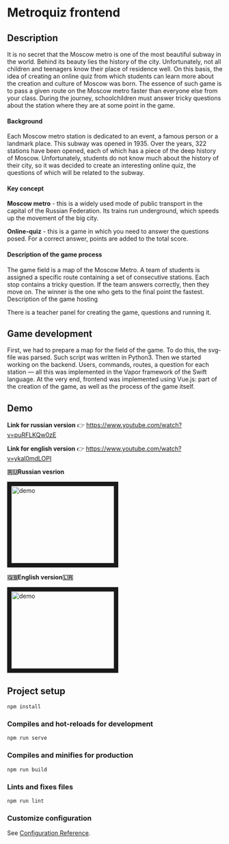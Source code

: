 # Metroquiz frontend

## Description

It is no secret that the Moscow metro is one of the most beautiful subway in the world. Behind its beauty lies the history of the city. Unfortunately, not all children and teenagers know their place of residence well. On this basis, the idea of creating an online quiz from which students can learn more about the creation and culture of Moscow was born.
The essence of such game is to pass a given route on the Moscow metro faster than everyone else from your class. During the journey, schoolchildren must answer tricky questions about the station where they are at some point in the game.  

#### Background
Each Moscow metro station is dedicated to an event, a famous person or a landmark place. This subway was opened in 1935. Over the years, 322 stations have been opened, each of which has a piece of the deep history of Moscow. Unfortunately, students do not know much about the history of their city, so it was decided to create an interesting online quiz, the questions of which will be related to the subway.

#### Key concept
**Moscow metro** - this is a widely used mode of public transport in the capital of the Russian Federation. Its trains run underground, which speeds up the movement of the big city.

**Online-quiz** - this is a game in which you need to answer the questions posed. For a correct answer, points are added to the total score.

#### Description of the game process

The game field is a map of the Moscow Metro. A team of students is assigned a specific route containing a set of consecutive stations. Each stop contains a tricky question. If the team answers correctly, then they move on. The winner is the one who gets to the final point the fastest.
Description of the game hosting

There is a teacher panel for creating the game, questions and running it.

## Game development
First, we had to prepare a map for the field of the game. To do this, the svg-file was parsed. Such script was written in Python3.
Then we started working on the backend. Users, commands, routes, a question for each station — all this was implemented in the Vapor framework of the Swift language.
At the very end, frontend was implemented using Vue.js: part of the creation of the game, as well as the process of the game itself.

## Demo
**Link for russian version** 👉 https://www.youtube.com/watch?v=puRFLKQw0zE

**Link for english version** 👉 https://www.youtube.com/watch?v=ykal0mdLOPI

**🇷🇺Russian vesrion**  

<a href="http://www.youtube.com/watch?feature=player_embedded&v=puRFLKQw0zE" target="_blank"><img src="http://img.youtube.com/vi/puRFLKQw0zE/0.jpg" 
alt="demo" width="240" height="180" border="10" /></a>

**🇬🇧English version🇱🇷** 

<a href="http://www.youtube.com/watch?feature=player_embedded&v=ykal0mdLOPI" target="_blank"><img src="http://img.youtube.com/vi/pV6GjLf4grI/0.jpg" 
alt="demo" width="240" height="180" border="10" /></a>  

## Project setup
```
npm install
```

### Compiles and hot-reloads for development
```
npm run serve
```

### Compiles and minifies for production
```
npm run build
```

### Lints and fixes files
```
npm run lint
```

### Customize configuration
See [Configuration Reference](https://cli.vuejs.org/config/).
